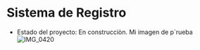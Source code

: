 <h1>Sistema de Registro</h1>

- Estado del proyecto: En construcciòn.
Mi imagen de p`rueba ![IMG_0420](https://github.com/yeisonmarinramirez/sistema-de-registro/assets/140573766/600a90f2-195a-48e9-b4a1-c980076a42ea)
